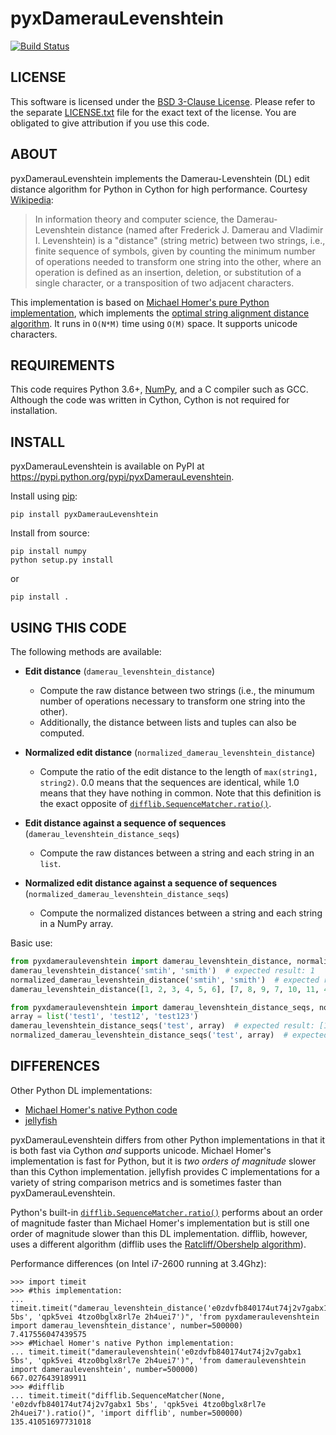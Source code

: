 # pyxDamerauLevenshtein

[![Build Status](https://travis-ci.com/gfairchild/pyxDamerauLevenshtein.svg?branch=master)](https://travis-ci.com/gfairchild/pyxDamerauLevenshtein)

## LICENSE
This software is licensed under the [BSD 3-Clause License](http://opensource.org/licenses/BSD-3-Clause). Please refer to the separate [LICENSE.txt](LICENSE.txt) file for the exact text of the license. You are obligated to give attribution if you use this code.

## ABOUT
pyxDamerauLevenshtein implements the Damerau-Levenshtein (DL) edit distance algorithm for Python in Cython for high performance. Courtesy [Wikipedia](http://en.wikipedia.org/wiki/Damerau%E2%80%93Levenshtein_distance):

> In information theory and computer science, the Damerau-Levenshtein distance (named after Frederick J. Damerau and Vladimir I. Levenshtein) is a "distance" (string metric) between two strings, i.e., finite sequence of symbols, given by counting the minimum number of operations needed to transform one string into the other, where an operation is defined as an insertion, deletion, or substitution of a single character, or a transposition of two adjacent characters.

This implementation is based on [Michael Homer's pure Python implementation](https://web.archive.org/web/20150909134357/http://mwh.geek.nz:80/2009/04/26/python-damerau-levenshtein-distance/), which implements the [optimal string alignment distance algorithm](https://en.wikipedia.org/wiki/Damerau%E2%80%93Levenshtein_distance#Optimal_string_alignment_distance). It runs in `O(N*M)` time using `O(M)` space. It supports unicode characters.

## REQUIREMENTS
This code requires Python 3.6+, [NumPy](http://www.numpy.org/), and a C compiler such as GCC. Although the code was written in Cython, Cython is not required for installation.

## INSTALL
pyxDamerauLevenshtein is available on PyPI at https://pypi.python.org/pypi/pyxDamerauLevenshtein.

Install using [pip](https://pypi.org/project/pip/):

    pip install pyxDamerauLevenshtein

Install from source:

    pip install numpy
    python setup.py install

or

    pip install .

## USING THIS CODE
The following methods are available:

* **Edit distance** (`damerau_levenshtein_distance`)
    * Compute the raw distance between two strings (i.e., the minumum number of operations necessary to transform one string into the other).
    * Additionally, the distance between lists and tuples can also be computed.

* **Normalized edit distance** (`normalized_damerau_levenshtein_distance`)
    * Compute the ratio of the edit distance to the length of `max(string1, string2)`. 0.0 means that the sequences are identical, while 1.0 means that they have nothing in common. Note that this definition is the exact opposite of [`difflib.SequenceMatcher.ratio()`](https://docs.python.org/3/library/difflib.html#difflib.SequenceMatcher.ratio).

* **Edit distance against a sequence of sequences** (`damerau_levenshtein_distance_seqs`)
    * Compute the raw distances between a string and each string in an `list`.

* **Normalized edit distance against a sequence of sequences** (`normalized_damerau_levenshtein_distance_seqs`)
    * Compute the normalized distances between a string and each string in a NumPy array.

Basic use:

```python
from pyxdameraulevenshtein import damerau_levenshtein_distance, normalized_damerau_levenshtein_distance
damerau_levenshtein_distance('smtih', 'smith')  # expected result: 1
normalized_damerau_levenshtein_distance('smtih', 'smith')  # expected result: 0.2
damerau_levenshtein_distance([1, 2, 3, 4, 5, 6], [7, 8, 9, 7, 10, 11, 4])  # expected result: 7

from pyxdameraulevenshtein import damerau_levenshtein_distance_seqs, normalized_damerau_levenshtein_distance_seqs
array = list('test1', 'test12', 'test123')
damerau_levenshtein_distance_seqs('test', array)  # expected result: [1, 2, 3]
normalized_damerau_levenshtein_distance_seqs('test', array)  # expected result: [0.2, 0.33333334, 0.42857143]
```

## DIFFERENCES
Other Python DL implementations:

* [Michael Homer's native Python code](https://web.archive.org/web/20150909134357/http://mwh.geek.nz:80/2009/04/26/python-damerau-levenshtein-distance/)
* [jellyfish](https://github.com/sunlightlabs/jellyfish)

pyxDamerauLevenshtein differs from other Python implementations in that it is both fast via Cython *and* supports unicode. Michael Homer's implementation is fast for Python, but it is *two orders of magnitude* slower than this Cython implementation. jellyfish provides C implementations for a variety of string comparison metrics and is sometimes faster than pyxDamerauLevenshtein.

Python's built-in [`difflib.SequenceMatcher.ratio()`](https://docs.python.org/3/library/difflib.html#difflib.SequenceMatcher.ratio) performs about an order of magnitude faster than Michael Homer's implementation but is still one order of magnitude slower than this DL implementation. difflib, however, uses a different algorithm (difflib uses the [Ratcliff/Obershelp algorithm](http://www.drdobbs.com/database/pattern-matching-the-gestalt-approach/184407970)).

Performance differences (on Intel i7-2600 running at 3.4Ghz):

    >>> import timeit
    >>> #this implementation:
    ... timeit.timeit("damerau_levenshtein_distance('e0zdvfb840174ut74j2v7gabx1 5bs', 'qpk5vei 4tzo0bglx8rl7e 2h4uei7')", 'from pyxdameraulevenshtein import damerau_levenshtein_distance', number=500000)
    7.417556047439575
    >>> #Michael Homer's native Python implementation:
    ... timeit.timeit("dameraulevenshtein('e0zdvfb840174ut74j2v7gabx1 5bs', 'qpk5vei 4tzo0bglx8rl7e 2h4uei7')", 'from dameraulevenshtein import dameraulevenshtein', number=500000)
    667.0276439189911
    >>> #difflib
    ... timeit.timeit("difflib.SequenceMatcher(None, 'e0zdvfb840174ut74j2v7gabx1 5bs', 'qpk5vei 4tzo0bglx8rl7e 2h4uei7').ratio()", 'import difflib', number=500000)
    135.41051697731018
